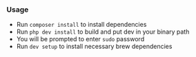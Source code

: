 ### Usage
- Run `composer install` to install dependencies
- Run `php dev install` to build and put dev in your binary path
- You will be prompted to enter `sudo` password
- Run `dev setup` to install necessary brew dependencies
